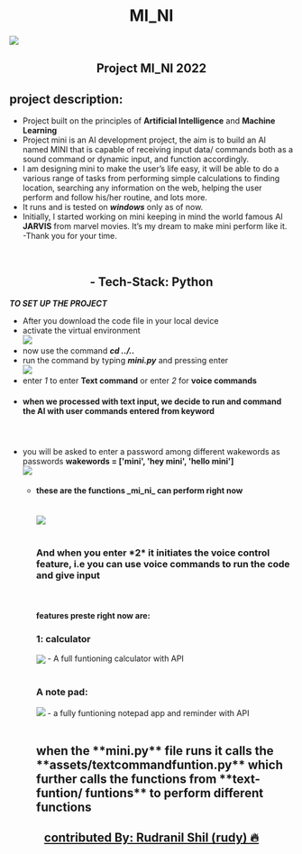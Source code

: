 ### <h1 align="center">MI_NI</h1>

<img src="images/mini.png" align="center" style="size:100px">

<h2 align="center"> Project MI_NI 2022</h2>

## project description:

- Project built on the principles of **Artificial Intelligence** and **Machine Learning**
- Project mini is an AI development project, the aim is to build an AI named MINI that is capable of receiving input data/ commands both as a sound command or dynamic input, and function accordingly.
  <br>
- I am designing mini to make the user’s life easy, it will be able to do a various range of tasks from performing simple calculations to finding location, searching any information on the web, helping the user perform and follow his/her routine, and lots more.
- It runs and is tested on **_windows_** only as of now.
- Initially, I started working on mini keeping in mind the world famous AI **JARVIS** from marvel movies. It’s my dream to make mini perform like it.
  <br>
  -Thank you for your time.

<br>
<h2 align="center"> - Tech-Stack:  Python</h2>

**_TO SET UP THE PROJECT_**

- After you download the code file in your local device
- activate the virtual environment
  <br>
  <img src="images/photo1.png">
  <br>
- now use the command **_cd ../.._**
- run the command by typing **_mini.py_** and pressing enter
  <br>
  <img src="images/photo3.png">
  <br>
- enter _1_ to enter **Text command** or enter _2_ for **voice commands**
  <br>
- <h4> when we processed with text input, we decide to run and command the AI with user commands entered from keyword<h4>
  <br>
- you will be asked to enter a password among different wakewords as passwords
  **wakewords = ['mini', 'hey mini', 'hello mini']**
  <br>
  <img align="center" src="images/photo4.png">
  <br>
  - <div><h4>these are the functions _mi_ni_ can perform right now</h4></div>
        <br>
           <img align="center" src="images/photo5.png">
        <br>
        <br>
        <h3>And when you enter *2* it initiates the voice control feature, i.e you can use voice commands to run the code and give input </h3>
    <br>
    <div>
    <h4><b>features preste right now are: </b></h4>
    <h3>1: calculator </h3>
    <img src="images/cal.png" align="center">
    - A full funtioning calculator with API
    <br>
    <br>
    <h3>A note pad: </h3>
    <img src="images/note.png">
    - a fully funtioning notepad app and reminder with API
    </h2></div>
    <br>
    <div><h2>when the **mini.py** file runs it calls the **assets/textcommandfuntion.py** which further calls the functions from **text-funtion/ funtions** to perform different functions</h2></div>

## <a href="https://rudranilshil.me/"><div align="center"> contributed By: Rudranil Shil (rudy) 🔥</div></a>
